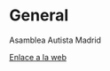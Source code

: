 # General
Asamblea Autista Madrid

[Enlace a la web](https://github.com/AsambleaAutistaMadrid/General/wiki)
